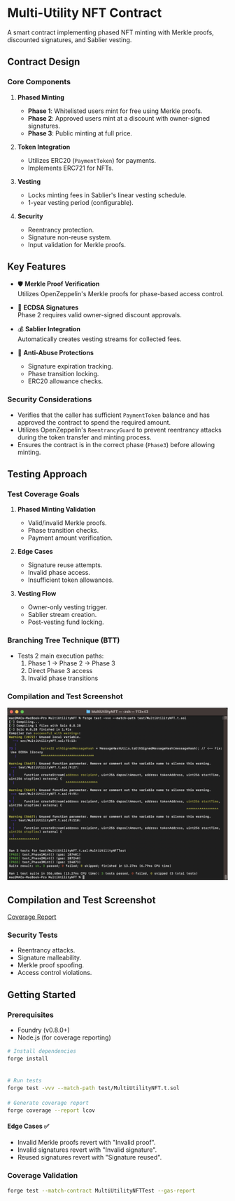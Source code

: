 # Multi-Utility NFT Contract

A smart contract implementing phased NFT minting with Merkle proofs, discounted signatures, and Sablier vesting.

## Contract Design

### Core Components

1. **Phased Minting**
   - **Phase 1**: Whitelisted users mint for free using Merkle proofs.
   - **Phase 2**: Approved users mint at a discount with owner-signed signatures.
   - **Phase 3**: Public minting at full price.

2. **Token Integration**
   - Utilizes ERC20 (`PaymentToken`) for payments.
   - Implements ERC721 for NFTs.

3. **Vesting**
   - Locks minting fees in Sablier's linear vesting schedule.
   - 1-year vesting period (configurable).

4. **Security**
   - Reentrancy protection.
   - Signature non-reuse system.
   - Input validation for Merkle proofs.

## Key Features

- 🛡️ **Merkle Proof Verification**  
  Utilizes OpenZeppelin's Merkle proofs for phase-based access control.

- 🔑 **ECDSA Signatures**  
  Phase 2 requires valid owner-signed discount approvals.

- 💰 **Sablier Integration**  
  Automatically creates vesting streams for collected fees.

- 🚫 **Anti-Abuse Protections**
  - Signature expiration tracking.
  - Phase transition locking.
  - ERC20 allowance checks.


### Security Considerations

- Verifies that the caller has sufficient `PaymentToken` balance and has approved the contract to spend the required amount.
- Utilizes OpenZeppelin's `ReentrancyGuard` to prevent reentrancy attacks during the token transfer and minting process.
- Ensures the contract is in the correct phase (`Phase3`) before allowing minting.


## Testing Approach

### Test Coverage Goals

1. **Phased Minting Validation**
   - Valid/invalid Merkle proofs.
   - Phase transition checks.
   - Payment amount verification.

2. **Edge Cases**
   - Signature reuse attempts.
   - Invalid phase access.
   - Insufficient token allowances.

3. **Vesting Flow**
   - Owner-only vesting trigger.
   - Sablier stream creation.
   - Post-vesting fund locking.

### Branching Tree Technique (BTT)

- Tests 2 main execution paths:
  1. Phase 1 -> Phase 2 -> Phase 3
  2. Direct Phase 3 access
  3. Invalid phase transitions

### Compilation and Test Screenshot

![Unit Test Snapshot](compilation-test.png)

## Compilation and Test Screenshot
[Coverage Report](./lcov.info)


### Security Tests

- Reentrancy attacks.
- Signature malleability.
- Merkle proof spoofing.
- Access control violations.

## Getting Started

### Prerequisites

- Foundry (v0.8.0+)
- Node.js (for coverage reporting)

```bash
# Install dependencies
forge install


# Run tests
forge test -vvv --match-path test/MultiUtilityNFT.t.sol

# Generate coverage report
forge coverage --report lcov
```


#### Edge Cases ✅

- Invalid Merkle proofs revert with "Invalid proof".
- Invalid signatures revert with "Invalid signature".
- Reused signatures revert with "Signature reused".

### Coverage Validation

```bash
forge test --match-contract MultiUtilityNFTTest --gas-report
```

